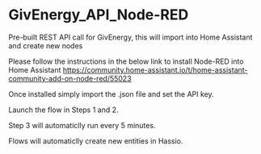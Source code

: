 # GivEnergy_API_Node-RED
Pre-built REST API call for GivEnergy, this will import into Home Assistant and create new nodes

Please follow the instructions in the below link to install Node-RED into Home Assistant
https://community.home-assistant.io/t/home-assistant-community-add-on-node-red/55023

Once installed simply import the .json file and set the API key.

Launch the flow in Steps 1 and 2.

Step 3 will automaticlly run every 5 minutes.

Flows will automaticlly create new entities in Hassio. 
